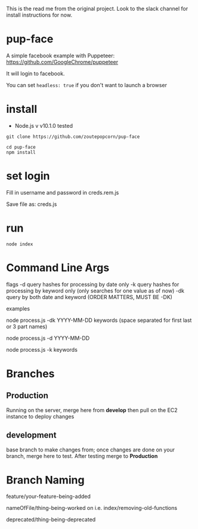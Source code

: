 This is the read me from the original project. Look to the slack channel for install instructions for now.

# pup-face

A simple facebook example with Puppeteer:
https://github.com/GoogleChrome/puppeteer

It will login to facebook.

You can set `headless: true` if you don't want to launch a browser

# install

- Node.js v v10.1.0 tested

```
git clone https://github.com/zoutepopcorn/pup-face
```

```
cd pup-face
npm install
```

# set login

Fill in username and password in creds.rem.js

Save file as: creds.js

# run

```
node index
```

# Command Line Args

flags
-d query hashes for processing by date only
-k query hashes for processing by keyword only (only searches for one value as of now)
-dk query by both date and keyword (ORDER MATTERS, MUST BE -DK)

examples

node process.js -dk YYYY-MM-DD keywords (space separated for first last or 3 part names)

node process.js -d YYYY-MM-DD

node process.js -k keywords

# Branches

**Production**
---------------
Running on the server, merge here from **develop** then pull on the EC2 instance to deploy changes

**development** 
---------------
base branch to make changes from; once changes are done on your branch, merge here to test.  After testing merge to **Production**

# Branch Naming
feature/your-feature-being-added

nameOfFile/thing-being-worked on   i.e. index/removing-old-functions

deprecated/thing-being-deprecated



